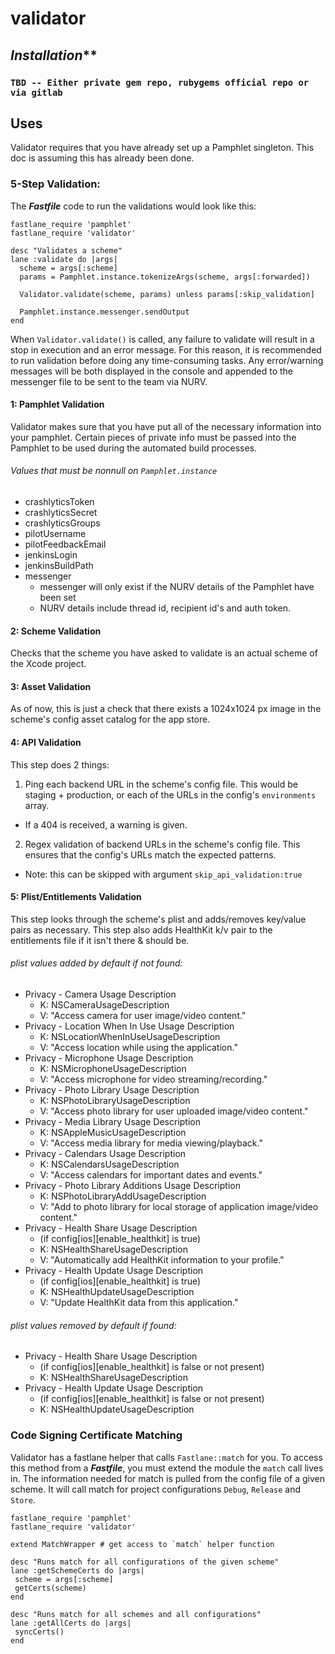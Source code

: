 # validator

## *Installation***

### `TBD -- Either private gem repo, rubygems official repo or via gitlab`

## Uses
Validator requires that you have already set up a Pamphlet singleton.
This doc is assuming this has already been done.

### 5-Step Validation:
The ***Fastfile*** code to run the validations would look like this:
```
fastlane_require 'pamphlet'
fastlane_require 'validator'

desc "Validates a scheme"
lane :validate do |args|
  scheme = args[:scheme]
  params = Pamphlet.instance.tokenizeArgs(scheme, args[:forwarded])

  Validator.validate(scheme, params) unless params[:skip_validation]

  Pamphlet.instance.messenger.sendOutput
end
```

When `Validator.validate()` is called, any failure to validate will result in a stop in execution and an error message. For this reason, it is recommended to run validation before doing any time-consuming tasks. Any error/warning messages will be both displayed in the console and appended to the messenger file to be sent to the team via NURV.

#### 1: Pamphlet Validation
Validator makes sure that you have put all of the necessary information into your pamphlet.
Certain pieces of private info must be passed into the Pamphlet to be used during the automated build processes.

###### Values that must be nonnull on `Pamphlet.instance`
* crashlyticsToken
* crashlyticsSecret
* crashlyticsGroups
* pilotUsername
* pilotFeedbackEmail
* jenkinsLogin
* jenkinsBuildPath
* messenger
  - messenger will only exist if the NURV details of the Pamphlet have been set
  - NURV details include thread id, recipient id's and auth token.


#### 2: Scheme Validation
Checks that the scheme you have asked to validate is an actual scheme of the Xcode project.

#### 3: Asset Validation
As of now, this is just a check that there exists a 1024x1024 px image in the scheme's config asset catalog for the app store.

#### 4: API Validation
This step does 2 things:
 1. Ping each backend URL in the scheme's config file. This would be staging + production, or each of the URLs in the config's `environments` array.
  - If a 404 is received, a warning is given.
 2. Regex validation of backend URLs in the scheme's config file. This ensures that the config's URLs match the expected patterns.
  - Note: this can be skipped with argument `skip_api_validation:true`

#### 5: Plist/Entitlements Validation
This step looks through the scheme's plist and adds/removes key/value pairs as necessary. This step also adds HealthKit k/v pair to the entitlements file if it isn't there & should be.
###### plist values added by default if not found:
 * Privacy - Camera Usage Description
    - K: NSCameraUsageDescription
    - V: "Access camera for user image/video content."
 * Privacy - Location When In Use Usage Description
    - K: NSLocationWhenInUseUsageDescription
    - V: "Access location while using the application."
 * Privacy - Microphone Usage Description
    - K: NSMicrophoneUsageDescription
    - V: "Access microphone for video streaming/recording."
 * Privacy - Photo Library Usage Description
    - K: NSPhotoLibraryUsageDescription
    - V: "Access photo library for user uploaded image/video content."
 * Privacy - Media Library Usage Description
    - K: NSAppleMusicUsageDescription
    - V: "Access media library for media viewing/playback."
 * Privacy - Calendars Usage Description
    - K: NSCalendarsUsageDescription
    - V: "Access calendars for important dates and events."
 * Privacy - Photo Library Additions Usage Description
    - K: NSPhotoLibraryAddUsageDescription
    - V: "Add to photo library for local storage of application image/video content."
 * Privacy - Health Share Usage Description
    - (if config[ios][enable_healthkit] is true)
    - K: NSHealthShareUsageDescription
    - V: "Automatically add HealthKit information to your profile."
 * Privacy - Health Update Usage Description
    - (if config[ios][enable_healthkit] is true)
    - K: NSHealthUpdateUsageDescription
    - V: "Update HealthKit data from this application."

###### plist values removed by default if found:
* Privacy - Health Share Usage Description
   - (if config[ios][enable_healthkit] is false or not present)
   - K: NSHealthShareUsageDescription
* Privacy - Health Update Usage Description
   - (if config[ios][enable_healthkit] is false or not present)
   - K: NSHealthUpdateUsageDescription

### Code Signing Certificate Matching
Validator has a fastlane helper that calls `Fastlane::match` for you. To access this method from a ***Fastfile***, you must extend the module the `match` call lives in. The information needed for match is pulled from the config file of a given scheme. It will call match for project configurations `Debug`, `Release` and `Store`.

```
fastlane_require 'pamphlet'
fastlane_require 'validator'

extend MatchWrapper # get access to `match` helper function

desc "Runs match for all configurations of the given scheme"
lane :getSchemeCerts do |args|
 scheme = args[:scheme]
 getCerts(scheme)
end

desc "Runs match for all schemes and all configurations"
lane :getAllCerts do |args|
 syncCerts()
end
```
